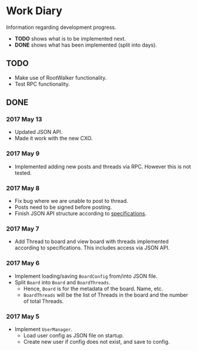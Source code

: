 # Work Diary
Information regarding development progress.
* **TODO** shows what is to be implemented next.
* **DONE** shows what has been implemented (split into days).

## TODO
* Make use of RootWalker functionality.
* Test RPC functionality.

## DONE

### 2017 May 13
* Updated JSON API.
* Made it work with the new CXO.

### 2017 May 9
* Implemented adding new posts and threads via RPC. However this is not tested.

### 2017 May 8
* Fix bug where we are unable to post to thread.
* Posts need to be signed before posting.
* Finish JSON API structure according to [specifications](https://paper.dropbox.com/doc/JSON-API-Specifications-S6BHC351LStxlgySl55M2).

### 2017 May 7
 * Add Thread to board and view board with threads implemented according to specifications. This includes access via JSON API.

### 2017 May 6
* Implement loading/saving `BoardConfig` from/into JSON file.
* Split `Board` into `Board` and `BoardThreads`.
  * Hence, `Board` is for the metadata of the board. Name, etc.
  * `BoardThreads` will be the list of Threads in the board and the number of total Threads.

### 2017 May 5
* Implement `UserManager`.
  * Load user config as JSON file on startup.
  * Create new user if config does not exist, and save to config.
